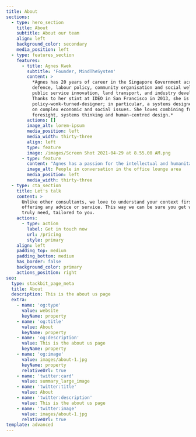 ```yaml
---
title: About
sections:
  - type: hero_section
    title: About
    subtitle: About our team
    align: left
    background_color: secondary
    media_position: left
  - type: features_section
    features:
      - title: Agnes Kwek
        subtitle: 'Founder, MindTheSystem'
        content: >
          *Agnes has 20 years of career in the Singapore Government across
          defence, labour policy, community organisation and social welfare,
          public service innovation, land transport, and industry development.
          Thanks to her stint at IDEO in San Francisco in 2013, she is a
          policy-wonk-turned-designer; in particular, a systems designer focused
          on complex economic and social issues. She loves combining futures
          foresight, systems thinking and human-centred design.*
        actions: []
        image_alt: lorem-ipsum
        media_position: left
        media_width: thirty-three
        align: left
        type: feature
        image: /images/Screen Shot 2021-04-29 at 8.55.00 AM.png
      - type: feature
        content: "Agnes has a passion for the intellectual and humanitarian challenges that public service brings. She spent 17 years in the well-respected and rigorous Administrative Service of the government of Singapore. During this time, she gained much policy and service delivery experience, not to mention networks, through 6 extremely varied portfolios: defence diplomacy, labour policy, community organisation and social welfare, public service transformation, and land transport.\_\n\nHer niche – and passion area – is in transforming organisations through design. Design became the clarion call for Agnes’ career when she witnessed the transformative power of design in creating citizen value and agile organizations, when she was leading the charge for developing innovation approaches for the government, at the Prime Minister’s Office. In 2011, she wrote an internal manifesto that articulated the Singapore public sector’s ambition to be citizen-centric, and firmly put design at the heart of public sector transformation. She set up the Singapore public service’s first in-house design team; it is estimated that today there are 30 such teams scattered around various government agencies in Singapore. In 2013, she was sent by the Singapore Government on a one-year attachment to a global design consultancy, IDEO (San Francisco) to live and breathe design. Back to Singapore in 2014, she helmed the transformation effort of the Land Transport Authority of Singapore, where for the first time, an engineer-heavy organization saw a transportation system not as sets of infrastructure, but rather as delivering a *loveable* transport experience to citizens.\_\n\nAgnes headed the DesignSingapore Council as its Executive Director from November 2016 to May 2018. The Council is the national government agency in Singapore for all things design, and its vision is for Singapore to be an innovation-driven economy and a loveable city by design. Agnes and her team charted national policies and programmes for growing the design ecosystem, advised business and government leaders on using design to transform their organisations, worked with academic institutions to strengthen design education, and helped design businesses grow.\_\n\nFrom 1 May 2021, Agnes is the Founder and CEO of MindTheSystem, a consultancy and training outfit whose mission is to help government, non-profits and private sector build their internal capabilities and confidence to address complex systems challenges, through a combination of Futures foresight, Systems Thinking, Design Thinking and Cognitive Behavioural approach. She has distilled her 20 years of experience working in complex environments into a ,methodology and practical tools to help teams and leaders navigate complexity - but most importantly, to build the mindset and muscle memory required to address their own complex challenges.\_\n\nAgnes graduated with a First Class B.A. in Politics, Philosophy and Economics from the University of Oxford, Lincoln College in 2000. She went on to do a M.A. in International Relations in the University of Chicago in 2001. She has an Advanced Diploma in Cognitive Behavioural Coaching, by the Centre for Coaching in the UK, accredited and recognized by the British Psychological Society and International Society for Coaching Psychology.\n"
        image_alt: People in conversation in the office lounge area
        media_position: left
        media_width: thirty-three
  - type: cta_section
    title: Let's talk
    content: >
      Unlike other consultants, we love to understand your context first before
      offering any advice or service. This way we can be sure you get what you
      truly need, tailored to you.
    actions:
      - type: action
        label: Get in touch now
        url: /pricing
        style: primary
    align: left
    padding_top: medium
    padding_bottom: medium
    has_border: false
    background_color: primary
    actions_position: right
seo:
  type: stackbit_page_meta
  title: About
  description: This is the about us page
  extra:
    - name: 'og:type'
      value: website
      keyName: property
    - name: 'og:title'
      value: About
      keyName: property
    - name: 'og:description'
      value: This is the about us page
      keyName: property
    - name: 'og:image'
      value: images/about-1.jpg
      keyName: property
      relativeUrl: true
    - name: 'twitter:card'
      value: summary_large_image
    - name: 'twitter:title'
      value: About
    - name: 'twitter:description'
      value: This is the about us page
    - name: 'twitter:image'
      value: images/about-1.jpg
      relativeUrl: true
template: advanced
---
```

